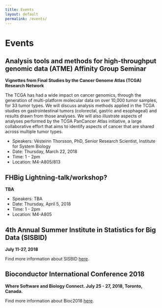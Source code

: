 ```yaml
---
title: Events
layout: default
permalink: /events/
---
```


# Events

## Analysis tools and methods for high-throughput genomic data (ATME) Affinity Group Seminar
__Vignettes from Final Studies by the Cancer Genome Atlas (TCGA) Research Network__

The TCGA has had a wide impact on cancer genomics, through the generation of multi-platform molecular data on over 10,000 tumor samples, for 33 tumor types. We will discuss analysis methods applied in the TCGA studies on gastrointestinal tumors (colorectal, gastric and esophageal) and results drawn from those analyses. We will also illustrate aspects of analyses performed by the TCGA PanCancer Atlas initiative, a large collaborative effort that aims to identify aspects of cancer that are shared across multiple tumor types.

- Speakers: Vésteinn Thorsson, PhD, Senior Research Scientist, Institute for System Biology
- Date: Thursday, March 22, 2018
- Time: 1 - 2pm
- Location: M4-A805/813

## FHBig Lightning-talk/workshop?
__TBA__
- Speakers: TBA
- Date: Thursday, April 5, 2018
- Time: 1 - 2pm
- Location: M4-A805

## 4th Annual Summer Institute in Statistics for Big Data (SISBID)
__July 11-27, 2018__

Find more information about SISBID [here](http://www.biostat.washington.edu/suminst/sisbid).

## Bioconductor International Conference 2018
__Where Software and Biology Connect. July 25 - 27, 2018, Toronto, Canada.__

Find more information about Bioc2018 [here](http://bioc2018.bioconductor.org/).
